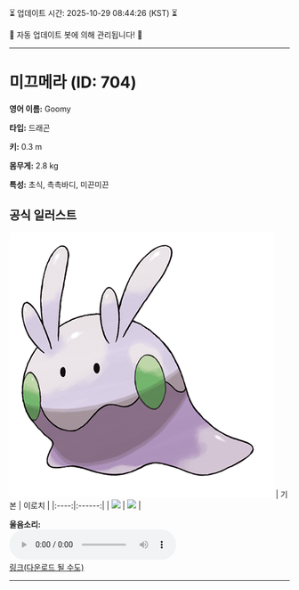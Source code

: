 
⏳ 업데이트 시간: 2025-10-29 08:44:26 (KST) ⏳

🤖 자동 업데이트 봇에 의해 관리됩니다! 🤖

---

# 미끄메라 (ID: 704)
**영어 이름:** Goomy

**타입:** 드래곤

**키:** 0.3 m

**몸무게:** 2.8 kg

**특성:** 초식, 촉촉바디, 미끈미끈

## 공식 일러스트
![](https://raw.githubusercontent.com/PokeAPI/sprites/master/sprites/pokemon/other/official-artwork/704.png)
| 기본 | 이로치 |
|:----:|:------:|
| <img src="http://play.pokemonshowdown.com/sprites/ani/goomy.gif" width="200"> | <img src="http://play.pokemonshowdown.com/sprites/ani-shiny/goomy.gif" width="200"> |

**울음소리:**<br><audio controls src="https://raw.githubusercontent.com/PokeAPI/cries/main/cries/pokemon/latest/704.ogg"></audio><br> [링크(다운로드 될 수도)](https://raw.githubusercontent.com/PokeAPI/cries/main/cries/pokemon/latest/704.ogg)


---
